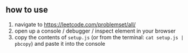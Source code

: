 ## how to use
1. navigate to https://leetcode.com/problemset/all/
2. open up a console / debugger / inspect element in your browser
3. copy the contents of `setup.js` (or from the terminal: `cat setup.js | pbcopy`) and paste it into the console
